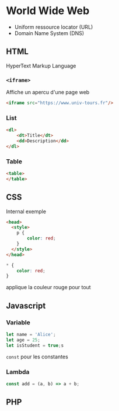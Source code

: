 # World Wide Web

* Uniform ressource locator (URL)
* Domain Name System (DNS)

## HTML

HyperText Markup Language

### `<iframe>`
Affiche un apercu d'une page web
```html
<iframe src="https://www.univ-tours.fr"/>
```

### List
```html
<dl>
    <dt>Title</dt>
    <dd>Description</dd>
</dl>
```

### Table

```html
<table>
</table>
```

## CSS

Internal exemple
```html
<head>
  <style>
    p {
        color: red;
    }
  </style>
</head>
```

```css
* {
    color: red;
}
```
applique la couleur rouge pour tout


## Javascript

### Variable
```js
let name = 'Alice';
let age = 25;
let isStudent = true;s
```

`const` pour les constantes


### Lambda
```js
const add = (a, b) => a + b;
```

## PHP
